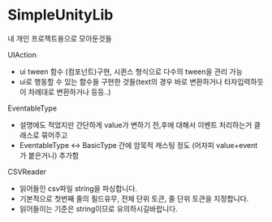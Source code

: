 # SimpleUnityLib
내 개인 프로젝트용으로 모아둔것들

UIAction
- ui tween 함수 (컴포넌트)구현, 시퀸스 형식으로 다수의 tween을 관리 가능
- ui로 행동할 수 있는 함수들 구현한 것들(text의 경우 바로 변환하거나 타자입력하듯이 차례대로 변환하거나 등등..)

EventableType
- 설명에도 적었지만 간단하게 value가 변하기 전,후에 대해서 이벤트 처리하는거 클래스로 묶어주고
- EventableType <-> BasicType 간에 암묵적 캐스팅 정도 (어차피 value+event가 붙은거니) 추가함

CSVReader
- 읽어들인 csv파일 string을 파싱합니다.
- 기본적으로 첫번째 줄의 필드유무, 전체 단위 토큰, 줄 단위 토큰을 지정합니다.
- 읽어들이는 기준은 string이므로 유의하시길바랍니다.
